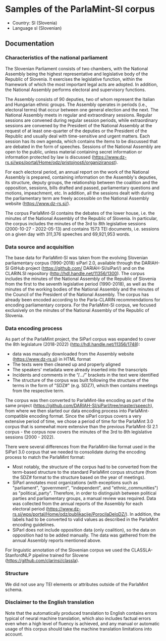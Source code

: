 # Samples of the ParlaMint-SI corpus

- Country: SI (Slovenia)
- Language sl (Slovenian)

## Documentation

### Characteristics of the national parliament

The Slovenian Parliament consists of two chambers, with the National Assembly being the highest representative and legislative body of the Republic of Slovenia. It exercises the legislative function, within the framework of which the most important legal acts are adopted. In addition, the National Assembly performs electoral and supervisory functions.

The Assembly consists of 90 deputies, two of whom represent the Italian and Hungarian ethnic groups. The Assembly operates in periods (i.e., electoral terms) that occur between one general election and the next. The National Assembly meets in regular and extraordinary sessions. Regular sessions are convened during regular session periods, while extraordinary sessions are convened by the President of the National Assembly at the request of at least one-quarter of the deputies or the President of the Republic and usually deal with time-sensitive and urgent matters. Each session has its own agenda, which contains the items to be discussed that are debated in the form of speeches. Sessions of the National Assembly are open to the public, unless material containing secret information or information protected by law is discussed (https://www.dz-rs.si/wps/portal/Home/odz/pristojnosti/organiziranost).

For each electoral period, an annual report on the work of the National Assembly is prepared, containing information on the Assembly's deputies, its structure, deputy groups, the relationship between the coalition and the opposition, sessions, bills drafted and passed, parliamentary questions and motions, impeachment, etc. In addition, all the sessions dealt with during the parliamentary term are freely accessible on the National Assembly website (https://www.dz-rs.si/).

The corpus ParlaMint-SI contains the debates of the lower house, i.e. the minutes of the National Assembly of the Republic of Slovenia. In particular, the corpus includes the minutes of the 3rd to 8th legislative sessions (2000-10-27 - 2022-05-13) and contains 1573 TEI documents, i.e. sessions on a given day with 311,376 speeches and 69,921,953 words.

### Data source and acquisition

The base data for ParlaMint-SI was taken from the evolving Slovenian parliamentary corpus (1990-2018) siParl 2.0, available through the DARIAH-SI GitHub project (https://github.com/ DARIAH-SI/siParl/) and on the CLARIN.SI repository (http://hdl.handle.net/11356/1300). The corpus includes the minutes of the National Assembly of the Republic of Slovenia from the first to the seventh legislative period (1990-2018), as well as the minutes of the working bodies of the National Assembly and the minutes of the Council of the President of the National Assembly. The corpus has already been encoded according to the Parla-CLARIN recommendations for encoding parliamentary corpora. For the ParlaMint-SI corpus, we focused exclusively on the minutes of the National Assembly of the Republic of Slovenia.

### Data encoding process

As part of the ParlaMint project, the SiParl corpus was expanded to cover the 8th legislature (2018-2022) (http://hdl.handle.net/11356/1748):

- data was manually downloaded from the Assembly website (https://www.dz-rs.si) in HTML format
- The texts were then cleaned up and properly aligned
- The speakers' metadata were already inserted into the transcripts
- Incidents and comments in the “/…/” brackets in the text were identified
- The structure of the corpus was built following the structure of the terms in the form of "SDZ#" (e.g. SDZ7), which then contains meetings from the respective term.

The corpus was then converted to ParlaMint-like encoding as part of the same project (https://github.com/DARIAH-SI/siParl/tree/master/speech), from where we then started our data encoding process into ParlaMint-compatible encoding format. Since the siParl corpus covers a very extensive period of time, we chose a period of time for the ParlaMint 3.0 corpus that is somewhat more extensive than the previous ParlaMint-SI 2.1 corpus - the corpus now covers the minutes of the 3rd to 8th legislative sessions (2000 - 2022).

There were several differences from the ParlaMint-like format used in the SiParl 3.0 corpus that we needed to consolidate during the encoding process to match the ParlaMint format:

- Most notably, the structure of the corpus had to be converted from the term-based structure to the standard ParlaMint corpus structure (from the SDZ# format to the structure based on the year of meetings).
- SiParl annotates most organizations (with exceptions such as "parliament", "government", "independent", and "ethnic_communities") as "political_party". Therefore, in order to distinguish between political parties and parliamentary groups, a manual review was required. Data was collected from the annual reports of the Assembly for each electoral period (https://www.dz-rs.si/wps/portal/Home/odz/publikacije/PorocilaDeloDZ/). In addition, the labels had to be converted to valid values as described in the ParlaMint encoding guidelines.
- SiParl does not include opposition data (only coalition), so the data on opposition had to be added manually. The data was gathered from the annual Assembly reports mentioned above.

For linguistic annotation of the Slovenian corpus we used the CLASSLA-StanfordNLP pipeline trained for Slovene (https://github.com/clarinsi/classla).

### Structure

We did not use any TEI elements or attributes outside of the ParlaMint schema.

### Disclaimer to the English translation

Note that the automatically produced translation to English contains errors typical of neural machine translation, which also includes factual errors even when a high level of fluency is achieved, and any manual or automatic usage of this corpus should take the machine translation limitations into account.
